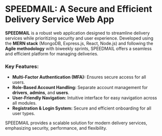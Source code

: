 # SPEEDMAIL: A Secure and Efficient Delivery Service Web App

**SPEEDMAIL** is a robust web application designed to streamline delivery services while prioritizing security and user experience. Developed using the **MERN stack** (MongoDB, Express.js, React, Node.js) and following the **Agile methodology** with biweekly sprints, SPEEDMAIL offers a seamless and efficient platform for managing deliveries.

### Key Features:
- **Multi-Factor Authentication (MFA):** Ensures secure access for all users.
- **Role-Based Account Handling:** Separate account management for **drivers**, **admins**, and **users**.
- **User-Friendly Navigation:** Intuitive interface for easy navigation across all modules.
- **Registration & Login System:** Secure and efficient onboarding for all user types.
  
SPEEDMAIL provides a scalable solution for modern delivery services, emphasizing security, performance, and flexibility.

